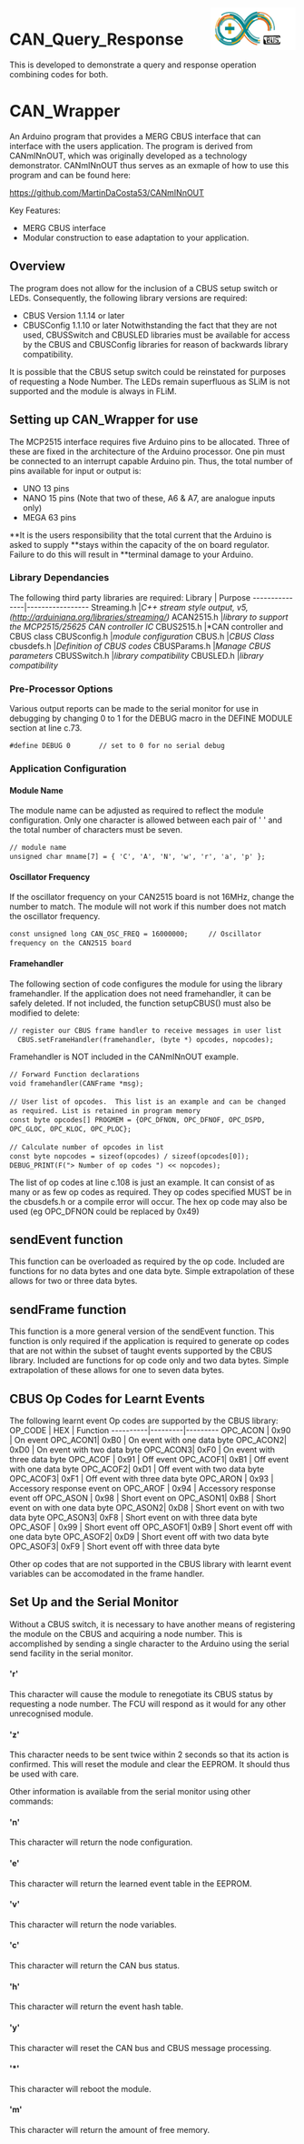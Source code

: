 <img align="right" src="arduino_cbus_logo.png"  width="150" height="75">

# CAN_Query_Response

This is developed to demonstrate a query and response operation combining codes for both.

# CAN_Wrapper

An Arduino program that provides a MERG CBUS interface that can interface with the users
application.  The program is derived from CANmINnOUT, which was originally developed as
a technology demonstrator. CANmINnOUT thus serves as an exmaple of how to use this program
and can be found here:

https://github.com/MartinDaCosta53/CANmINnOUT

Key Features:
- MERG CBUS interface
- Modular construction to ease adaptation to your application.

## Overview

The program does not allow for the inclusion of a CBUS setup switch or LEDs. Consequently,
the following library versions are required:
- CBUS Version 1.1.14 or later
- CBUSConfig 1.1.10 or later
Notwithstanding the fact that they are not used, CBUSSwitch and CBUSLED libraries must be 
available for access by the CBUS and CBUSConfig libraries for reason of backwards library
compatibility.

It is possible that the CBUS setup switch could be reinstated for purposes of requesting a
Node Number.  The LEDs remain superfluous as SLiM is not supported and the module is always
in FLiM.

## Setting up CAN_Wrapper for use

The MCP2515 interface requires five Arduino pins to be allocated. Three of these are fixed
in the architecture of the Arduino processor. One pin must be connected to an interrupt
capable Arduino pin. Thus, the total number of pins available for input or output is:
- UNO  13 pins
- NANO 15 pins (Note that two of these, A6 & A7, are analogue inputs only)
- MEGA 63 pins

**It is the users responsibility that the total current that the Arduino is asked to supply 
**stays within the capacity of the on board regulator.  Failure to do this will result in 
**terminal damage to your Arduino.

### Library Dependancies

The following third party libraries are required:
Library | Purpose
---------------|-----------------
Streaming.h  |*C++ stream style output, v5, (http://arduiniana.org/libraries/streaming/)*
ACAN2515.h   |*library to support the MCP2515/25625 CAN controller IC*
CBUS2515.h   |*CAN controller and CBUS class
CBUSconfig.h |*module configuration*
CBUS.h       |*CBUS Class*
cbusdefs.h   |*Definition of CBUS codes*
CBUSParams.h   |*Manage CBUS parameters*
CBUSSwitch.h   |*library compatibility*
CBUSLED.h      |*library compatibility*

### Pre-Processor Options

Various output reports can be made to the serial monitor for use in debugging by
changing 0 to 1 for the DEBUG macro in the DEFINE MODULE section at line c.73.
```
#define DEBUG 0       // set to 0 for no serial debug
```

### Application Configuration

#### Module Name
The module name can be adjusted as required to reflect the module configuration.  Only one
character is allowed between each pair of ' ' and the total number of characters must be seven.
```
// module name
unsigned char mname[7] = { 'C', 'A', 'N', 'w', 'r', 'a', 'p' };
```

#### Oscillator Frequency
If the oscillator frequency on your CAN2515 board is not 16MHz, change the number to match. The 
module will not work if this number does not match the oscillator frequency.
```
const unsigned long CAN_OSC_FREQ = 16000000;     // Oscillator frequency on the CAN2515 board
```

#### Framehandler
The following section of code configures the module for using the library framehandler. If the
application does not need framehandler, it can be safely deleted. If not included, the function
setupCBUS() must also be modified to delete:
```
// register our CBUS frame handler to receive messages in user list
  CBUS.setFrameHandler(framehandler, (byte *) opcodes, nopcodes);
```
Framehandler is NOT included in the CANmINnOUT example.
```
// Forward Function declarations
void framehandler(CANFrame *msg);

// User list of opcodes.  This list is an example and can be changed as required. List is retained in program memory
const byte opcodes[] PROGMEM = {OPC_DFNON, OPC_DFNOF, OPC_DSPD, OPC_GLOC, OPC_KLOC, OPC_PLOC};

// Calculate number of opcodes in list
const byte nopcodes = sizeof(opcodes) / sizeof(opcodes[0]);
DEBUG_PRINT(F("> Number of op codes ") << nopcodes);
```
The list of op codes at line c.108 is just an example.  It can consist of as many or as few op codes 
as required.  They op codes specified MUST be in the cbusdefs.h or a compile error will occur.
The hex op code may also be used (eg OPC_DFNON could be replaced by 0x49)

## sendEvent function

This function can be overloaded as required by the op code.  Included are functions for no data bytes
and one data byte.  Simple extrapolation of these allows for two or three data bytes.

## sendFrame function

This function is a more general version of the sendEvent function.  This function is only required if 
the application is required to generate op codes that are not within the subset of taught events 
supported by the CBUS library.  Included are functions for op code only and two data bytes.  Simple
extrapolation of these allows for one to seven data bytes.

## CBUS Op Codes for Learnt Events

The following learnt event Op codes are supported by the CBUS library:
OP_CODE | HEX | Function
----------|---------|---------
 OPC_ACON | 0x90 | On event
 OPC_ACON1| 0xB0 | On event with one data byte
 OPC_ACON2| 0xD0 | On event with two data byte
 OPC_ACON3| 0xF0 | On event with three data byte
 OPC_ACOF | 0x91 | Off event
 OPC_ACOF1| 0xB1 | Off event with one data byte
 OPC_ACOF2| 0xD1 | Off event with two data byte
 OPC_ACOF3| 0xF1 | Off event with three data byte
 OPC_ARON | 0x93 | Accessory response event on
 OPC_AROF | 0x94 | Accessory response event off
 OPC_ASON | 0x98 | Short event on
 OPC_ASON1| 0xB8 | Short event on with one data byte
 OPC_ASON2| 0xD8 | Short event on with two data byte
 OPC_ASON3| 0xF8 | Short event on with three data byte
 OPC_ASOF | 0x99 | Short event off
 OPC_ASOF1| 0xB9 | Short event off with one data byte
 OPC_ASOF2| 0xD9 | Short event off with two data byte
 OPC_ASOF3| 0xF9 | Short event off with three data byte

Other op codes that are not supported in the CBUS library with learnt event variables
can be accomodated in the frame handler.
 
## Set Up and the Serial Monitor

Without a CBUS switch, it is necessary to have another means of registering the module on 
the CBUS and acquiring a node number.  This is accomplished by sending a single character to 
the Arduino using the serial send facility in the serial monitor.

#### 'r'
This character will cause the module to renegotiate its CBUS status by requesting a node number.
The FCU will respond as it would for any other unrecognised module.

#### 'z'
This character needs to be sent twice within 2 seconds so that its action is confirmed.
This will reset the module and clear the EEPROM.  It should thus be used with care.

Other information is available from the serial monitor using other commands:

#### 'n'
This character will return the node configuration.

#### 'e'
This character will return the learned event table in the EEPROM.

#### 'v'
This character will return the node variables.

#### 'c'
This character will return the CAN bus status.

#### 'h'
This character will return the event hash table.

#### 'y'
This character will reset the CAN bus and CBUS message processing.

#### '\*'
This character will reboot the module.

#### 'm'
This character will return the amount of free memory. 
 

